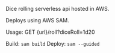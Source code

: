 

Dice rolling serverless api hosted in AWS.

Deploys using AWS SAM.


Usage: GET {url}/roll?diceRoll=1d20


Build: `sam build`
Deploy: `sam --guided`
